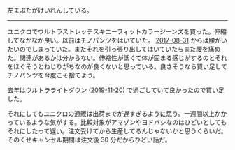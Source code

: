左まぶたがけいれんしている。

---

ユニクロでウルトラストレッチスキニーフィットカラージーンズを買った。伸縮してなかなか良い。以前はチノパンツをはいていた。 [2017-08-31][] からは腰がいたいのでしまっていた。またそれを引っ張り出してはいていたらまた腰を痛めた。関連があるかは分からない。伸縮性が低くて体が固まる感じがするのとそれをほぐそうとねじりがちなのが良くないと思っている。良さそうなら買い足してチノパンツを今度こそ捨てよう。

去年はウルトラライトダウン ([2019-11-20][]) で過ごしていて良かったので買い足した。

それにしてもユニクロの通販は出荷までが遅すぎるように思う。一週間以上かかっているような気がする。比較対象がアマゾンやヨドバシなのはひどいとしてもそれにしたって遅い。注文受けてから生産してるんじゃないかと思うくらいだ。そのくせキャンセル期間は注文後 30 分だからひどい話だ。

[2017-08-31]: https://blog.bouzuya.net/2017/08/31/
[2019-11-20]: https://blog.bouzuya.net/2019/11/20/
